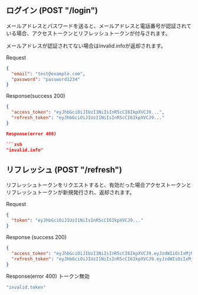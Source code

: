 ## ログイン (POST "/login")
メールアドレスとパスワードを送ると、メールアドレスと電話番号が認証されている場合、アクセストークンとリフレッシュトークンが付与されます。

メールアドレスが認証されてない場合はinvalid.infoが返却されます。

Request

```json
{
  "email": "test@example.com",
  "password": "password1234"
}
```

Response(success 200)

```json
{
  "access_token": "eyJhbGciOiJIUzI1NiIsInR5cCI6IkpXVCJ9...",
  "refresh_token": "eyJhbGciOiJIUzI1NiIsInR5cCI6IkpXVCJ9..."
}

Response(error 400)

```zsh
"invalid.info"
```

## リフレッシュ (POST "/refresh")

リフレッシュトークンをリクエストすると、有効だった場合アクセストークンとリフレッシュトークンが新規発行され、返却されます。

Request

```json
{
  "token": "eyJhbGciOiJIUzI1NiIsInR5cCI6IkpXVCJ9..."
}
```

Response (success 200)

```json
{
  "access_token": "eyJhbGciOiJIUzI1NiIsInR5cCI6IkpXVCJ9.eyJzdWIiOiIxMjM0NTY3ODkwIiwibmFtZSI6IkpvaG4gRG9lIiwiaWF0IjoxNTE2MjM5MDIyfQ.SflKxwRJSMeKKF2QT4fwpMeJf36POk6yJV_adQssw5c",
  "refresh_token": "eyJhbGciOiJIUzI1NiIsInR5cCI6IkpXVCJ9.eyJzdWIiOiIxMjM0NTY3ODkwIiwibmFtZSI6IkpvaG4gRG9lIiwiaWF0IjoxNTE2MjM5MDIyfQ.SflKxwRJSMeKKF2QT4fwpMeJf36POk6yJV_adQssw5c"
}
```

Response(error 400) トークン無効

```zsh
"invalid.token"
```
